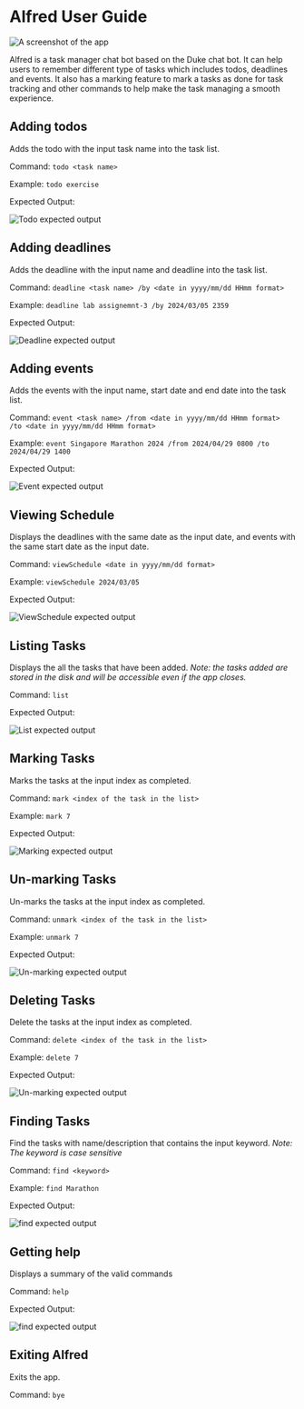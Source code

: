# Alfred User Guide

![A screenshot of the app](Ui.png)

Alfred is a task manager chat bot based on the Duke chat bot. 
It can help users to remember different type of tasks which includes todos, deadlines and events.
It also has a marking feature to mark a tasks as done for task tracking and other commands to help
make the task managing a smooth experience.

## Adding todos

Adds the todo with the input task name into the task list.

Command: `todo <task name>`

Example: `todo exercise`

Expected Output:

![Todo expected output](todo.png)

## Adding deadlines

Adds the deadline with the input name and deadline into the task list.

Command: `deadline <task name> /by <date in yyyy/mm/dd HHmm format>`

Example: `deadline lab assignemnt-3 /by 2024/03/05 2359`

Expected Output:

![Deadline expected output](deadline.png)

## Adding events

Adds the events with the input name, start date and end date into the task list.

Command: `event <task name> /from <date in yyyy/mm/dd HHmm format> /to <date in yyyy/mm/dd HHmm format>`

Example: `event Singapore Marathon 2024 /from 2024/04/29 0800 /to 2024/04/29 1400`

Expected Output:

![Event expected output](event.png)

## Viewing Schedule

Displays the deadlines with the same date as the input date,
and events with the same start date as the input date.

Command: `viewSchedule <date in yyyy/mm/dd format>`

Example: `viewSchedule 2024/03/05`

Expected Output:

![ViewSchedule expected output](viewSchedule.png)

## Listing Tasks

Displays the all the tasks that have been added. *Note: the tasks added are stored in the disk and will be accessible even if the app closes.*

Command: `list`

Expected Output:

![List expected output](list.png)

## Marking Tasks

Marks the tasks at the input index as completed.

Command: `mark <index of the task in the list>`

Example: `mark 7`

Expected Output:

![Marking expected output](mark.png)

## Un-marking Tasks

Un-marks the tasks at the input index as completed.

Command: `unmark <index of the task in the list>`

Example: `unmark 7`

Expected Output:

![Un-marking expected output](unmark.png)

## Deleting Tasks

Delete the tasks at the input index as completed.

Command: `delete <index of the task in the list>`

Example: `delete 7`

Expected Output:

![Un-marking expected output](delete.png)

## Finding Tasks

Find the tasks with name/description that contains the input keyword.
*Note: The keyword is case sensitive*

Command: `find <keyword>`

Example: `find Marathon`

Expected Output:

![find expected output](find.png)

## Getting help

Displays a summary of the valid commands

Command: `help`

Expected Output:

![find expected output](help.png)

## Exiting Alfred

Exits the app.

Command: `bye`